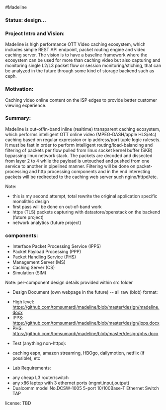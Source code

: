 #Madeline

### Status: design...

### Project Intro and Vision:
Madeline is high performance OTT Video caching ecosystem, which includes simple REST API endpoint, packet routing engine and video caching server.
The vision is to have a baseline framework where the ecosystem can be used for more than caching video but also capturing and monitoring single L2/L3 packet flow or session monitoring/stiching, that can be analyzed in the future through some kind of storage backend such as ceph.

### Motivation:
Caching video online content on the ISP edges to provide better customer viewing experience. 

### Summary:
Madeline is out-of/in-band inline (realtime) transparent caching ecosystem, which performs intelligent OTT online video (MPEG-DASH/apple HLS/etc) caching based on regular expression or ip address/port tuple logic rulesets. 
It must be fast in order to perform intelligent routing/load-balancing and filtering of packets per flow pulled from linux socket kernel buffer (SKB) bypassing linux network stack. 
The packets are decoded and dissected from layer 2 to 4 while the payload is untouched and pushed from one service to another in pipelined manner. 
Filtering will be done on packet-processing and http processing components and in the end interesting packets will be redirected to the caching web server such nginx/httpd/etc.

Note: 
  - this is my second attempt, total rewrite the original application specific monolithic design
  - first pass will be done on out-of-band work
  - https (TLS) packets capturing with datastore/openstack on the backend (future project)
  - network analytics (future project) 

### components:
* Interface Packet Processing Service (IPPS)
* Packet Payload Processing (PPP)
* Packet Handling Service (PHS)
* Management Server (MS)
* Caching Server (CS)
* Simulation (SIM)

Note: per-component design details provided within src folder

* Design Document (own webpage in the future) -- all raw (blob) format: 
 - High level: https://github.com/tomsumardi/madeline/blob/master/design/madeline.docx
 - IPPS: https://github.com/tomsumardi/madeline/blob/master/design/ipps.docx
 - PHS: https://github.com/tomsumardi/madeline/blob/master/design/phs.docx

* Test (anything non-https):
 - caching espn, amazon streaming, HBOgo, dailymotion, netflix (if possible), etc

* Lab Requirements:
 - any cheap L3 router/switch
 - any x86 laptop with 3 ethernet ports (mgmt,input,output)
 - Dualcomm model No.DCSW-1005 5-port 10/100Base-T Ethernet Switch TAP 

license: TBD

